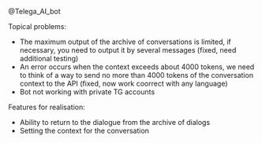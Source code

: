 @Telega_AI_bot

Topical problems:
- The maximum output of the archive of conversations is limited, if necessary, you need to output it by several messages (fixed, need additional testing)
- An error occurs when the context exceeds about 4000 tokens, we need to think of a way to send no more than 4000 tokens of the conversation context to the API (fixed, now work coorrect with any language)
- Bot not working with private TG accounts

Features for realisation:
- Ability to return to the dialogue from the archive of dialogs
- Setting the context for the conversation
